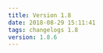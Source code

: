 ```yaml
---
title: Version 1.8
date: 2018-08-29 15:11:41 
tags: changelogs 1.8
version: 1.8.6
---
```

<script src="https://gist.github.com/spinnaker-release/0844fadacaf2299d214a82e88217d97c.js"/>